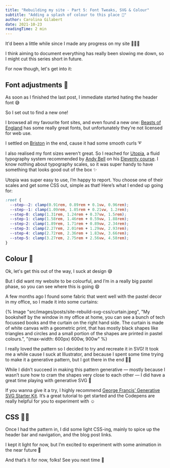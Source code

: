 ```yaml
---
title: "Rebuilding my site - Part 5: Font Tweaks, SVG & Colour"
subtitle: "Adding a splash of colour to this place 🌈"
author: Carolina Gilabert
date: 2021-10-23
readingTime: 2 min
---
```


It'd been a little while since I made any progress on my site 🙇🏼‍♀️

I think aiming to document everything has really been slowing me down, so I might cut this series short in future.

For now though, let's get into it:

## Font adjustments 🔡

As soon as I finished the last post, I immediate started hating the header font 😅

So I set out to find a new one! 

I browsed all my favourite font sites, and even found a new one: [Beasts of England](https://beastsofengland.co/) has some really great fonts, but unfortunately they're not licensed for web use.

I settled on [Briston](https://www.myfonts.com/fonts/fenotype/briston/) in the end, cause it had some smooth curls ➰

I also realised my font sizes weren't great. So I reached for [Utopia](https://utopia.fyi), a fluid typography system recommended by [Andy Bell](https://piccalil.li) on his [Eleventy course](https://learneleventyfromscratch.com). I know nothing about typography scales, so it was super handy to have something that looks good out of the box ✨

Utopia was super easy to use, I’m happy to report. You choose one of their scales and get some CSS out, simple as that! Here’s what I ended up going for:

```css
:root {
  --step--2: clamp(0.91rem, 0.89rem + 0.1vw, 0.96rem);
  --step--1: clamp(1.09rem, 1.05rem + 0.21vw, 1.2rem);
  --step-0: clamp(1.31rem, 1.24rem + 0.37vw, 1.5rem);
  --step-1: clamp(1.58rem, 1.46rem + 0.59vw, 1.88rem);
  --step-2: clamp(1.89rem, 1.71rem + 0.89vw, 2.34rem);
  --step-3: clamp(2.27rem, 2.01rem + 1.29vw, 2.93rem);
  --step-4: clamp(2.72rem, 2.36rem + 1.83vw, 3.66rem);
  --step-5: clamp(3.27rem, 2.75rem + 2.56vw, 4.58rem);
}
```

## Colour 🎨

Ok, let's get this out of the way, I suck at design 😅  

But I did want my website to be colourful, and I’m in a really big pastel phase, so you can see where this is going 😄

A few months ago I found some fabric that went well with the pastel decor in my office, so I made it into some curtains:

{% Image "src/images/posts/site-rebuild-svg-css/curtain.jpeg", "My bookshelf by the window in my office at home, you can see a bunch of tech focussed books and the curtain on the right hand side. The curtain is made of white canvas with a geometric print, that has mostly black shapes like triangles and circles and a small portion of the shapes are printed in pastel colours.", "(max-width: 600px) 600w, 900w" %}

I really loved the pattern so I decided to try and recreate it in SVG! It took me a while cause I suck at Illustrator, and because I spent some time trying to make it a generative pattern, but I got there in the end 🙌🏼

While I didn’t succeed in making this pattern generative — mostly because I wasn’t sure how to cram the shapes very close to each other — I did have a great time playing with generative SVG 🥳

If you wanna give it a try, I highly recommend [George Francis’ Generative SVG Starter Kit](https://georgefrancis.dev/writing/a-generative-svg-starter-kit/). It’s a great tutorial to get started and the Codepens are really helpful for you to experiment with ☺️

## CSS 💅🏼

Once I had the pattern in, I did some light CSS-ing, mainly to spice up the header bar and navigation, and the blog post links.

I kept it light for now, but I’m excited to experiment with some animation in the near future 💫

And that’s it for now, folks! See you next time 💛
